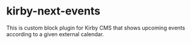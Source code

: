 # kirby-next-events

This is custom block plugin for Kirby CMS that shows upcoming events according to a given external calendar.